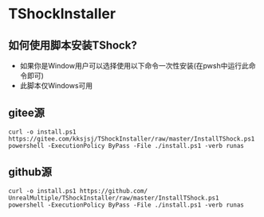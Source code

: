 # TShockInstaller
## 如何使用脚本安装TShock?
- 如果你是Window用户可以选择使用以下命令一次性安装(在pwsh中运行此命令即可)
- 此脚本仅Windows可用

## gitee源
```
curl -o install.ps1 https://gitee.com/kksjsj/TShockInstaller/raw/master/InstallTShock.ps1
powershell -ExecutionPolicy ByPass -File ./install.ps1 -verb runas
```

## github源
```
curl -o install.ps1 https://github.com/
UnrealMultiple/TShockInstaller/raw/master/InstallTShock.ps1
powershell -ExecutionPolicy ByPass -File ./install.ps1 -verb runas
```

